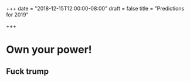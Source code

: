 +++
date = "2018-12-15T12:00:00-08:00"
draft = false
title = "Predictions for 2019"

+++

# Own your power!

## Fuck trump
